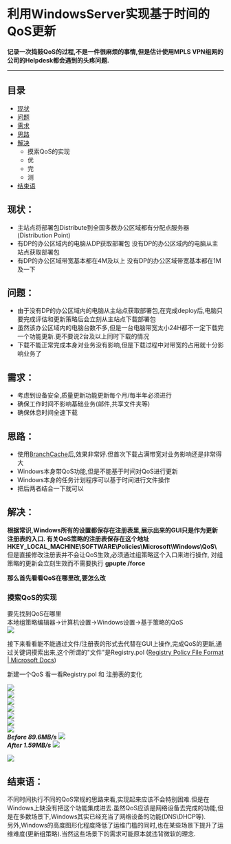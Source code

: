 # 利用WindowsServer实现基于时间的QoS更新

**记录一次捣鼓QoS的过程,不是一件很麻烦的事情,但是估计使用MPLS VPN组网的公司的Helpdesk都会遇到的头疼问题.**

****
## 目录
* [现状](#现状)
* [问题](#问题)
* [需求](#需求)
* [思路](#思路)
* [解决](#解决)
    * 摸索QoS的实现
    * 优
    * 完
    * 测
* [结束语](#结束语)

## 现状：
   - 主站点将部署包Distribute到全国多数办公区域都有分配点服务器(Distribution Point)
   - 有DP的办公区域内的电脑从DP获取部署包 没有DP的办公区域内的电脑从主站点获取部署包
   - 有DP的办公区域带宽基本都在4M及以上 没有DP的办公区域带宽基本都在1M及一下

## 问题：
   - 由于没有DP的办公区域内的电脑从主站点获取部署包,在完成deploy后,电脑只要完成评估和更新策略后会立刻从主站点下载部署包
   - 虽然该办公区域内的电脑台数不多,但是一台电脑带宽太小24H都不一定下载完一个功能更新.更不要说2台及以上同时下载的情况
   - 下载不能正常完成本身对业务没有影响,但是下载过程中对带宽的占用就十分影响业务了

## 需求：
   - 考虑到设备安全,质量更新功能更新每个月/每半年必须进行
   - 确保工作时间不影响基础业务(邮件,共享文件夹等)
   - 确保休息时间全速下载

## 思路：
   - 使用[BranchCache](https://docs.microsoft.com/en-us/mem/configmgr/sum/deploy-use/optimize-windows-10-update-delivery#windows-branchcache)后,效果非常好.但首次下载占满带宽对业务影响还是非常得大
   - Windows本身带QoS功能,但是不能基于时间对QoS进行更新
   - Windows本身的任务计划程序可以基于时间进行文件操作
   - 把后两者结合一下就可以

## 解决：
**根据常识,Windows所有的设置都保存在注册表里,展示出来的GUI只是作为更新注册表的入口.
有关QoS策略的注册表保存在这个地址HKEY_LOCAL_MACHINE\SOFTWARE\Policies\Microsoft\Windows\QoS\ <br>**
但是直接修改注册表并不会让QoS生效,必须通过组策略这个入口来进行操作,
对组策略的更新会立刻生效而不需要执行 **gpupte /force**<br>


**那么首先看看QoS在哪里改,要怎么改**<br>
### 摸索QoS的实现

要先找到QoS在哪里<br>
本地组策略编辑器->计算机设置->Windows设置->基于策略的QoS<br>
![](https://s3.bmp.ovh/imgs/2022/02/51e31b1f42e69b28.png)<br>

接下来看看能不能通过文件/注册表的形式去代替在GUI上操作,完成QoS的更新,通过关键词摸索出来,这个所谓的"文件"是Registry.pol ([Registry Policy File Format | Microsoft Docs](https://docs.microsoft.com/en-us/previous-versions/windows/desktop/policy/registry-policy-file-format))

新建一个QoS 看一看Registry.pol 和 注册表的变化

![](https://s3.bmp.ovh/imgs/2022/02/b334287503b584ed.png)<br>
![](https://s3.bmp.ovh/imgs/2022/02/18f573ded0df9f59.png)<br>
![](https://s3.bmp.ovh/imgs/2022/02/88741081d4c17425.png)<br>
![](https://s3.bmp.ovh/imgs/2022/02/c77d554b14d3c2ed.png)<br>
![](https://s3.bmp.ovh/imgs/2022/02/45e4418d1c929b4f.png)<br>
![](https://s3.bmp.ovh/imgs/2022/02/6883ed109f7db53e.png)<br>
![](https://s3.bmp.ovh/imgs/2022/02/42b398bb0b83029b.png)<br>
***Before 89.6MB/s***
![](https://s3.bmp.ovh/imgs/2022/02/19931459b3ab60e8.png)<br>
***After 1.59MB/s***
![](https://s3.bmp.ovh/imgs/2022/02/dae4bb07d0b474c8.png)<br>

![](https://s3.bmp.ovh/imgs/2022/02/0c3666264111e11c.png)<br>


## 结束语：
不同时间执行不同的QoS常规的思路来看,实现起来应该不会特别困难.但是在Windows上缺没有把这个功能集成进去.虽然QoS应该是网络设备去完成的功能,但是在多数场景下,Windows其实已经充当了网络设备的功能(DNS\DHCP等).<br>
另外,Windows的高度图形化程度降低了运维门槛的同时,也在某些场景下提升了运维难度(更新组策略).当然这些场景下的需求可能原本就违背微软的理念.
